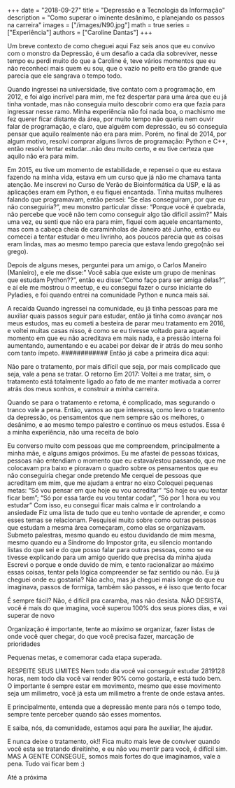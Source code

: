 +++
date = "2018-09-27"
title = "Depressão e a Tecnologia da Informação"
description = "Como superar o iminente desânimo, e planejando os passos na carreira"
images = ["/images/N90.jpg"]
math = true
series = ["Experiência"]
authors = ["Caroline Dantas"]
+++

Um breve contexto de como cheguei aqui
Faz seis anos que eu convivo com o monstro da Depressão, é um desafio a cada dia sobreviver, nesse tempo eu perdi muito do que a Caroline é, teve vários momentos que eu não reconheci mais quem eu sou, que o vazio no peito era tão grande que parecia que ele sangrava o tempo todo.

Quando ingressei na universidade, tive contato com a programação, em 2012, e foi algo incrível para mim, me fez despertar para uma área que eu já tinha vontade, mas não conseguia muito descobrir como era que fazia para ingressar nesse ramo. Minha experiência não foi nada boa, o machismo me fez querer ficar distante da área, por muito tempo não queria nem ouvir falar de programação, e claro, que alguém com depressão, eu só conseguia pensar que aquilo realmente não era para mim. Porém, no final de 2014, por algum motivo, resolvi comprar alguns livros de programação: Python e C++, então resolvi tentar estudar…não deu muito certo, e eu tive certeza que aquilo não era para mim.

Em 2015, eu tive um momento de estabilidade, e repensei o que eu estava fazendo na minha vida, estava em um curso que já não me chamava tanta atenção. Me inscrevi no Curso de Verão de Bioinformática da USP, e lá as aplicações eram em Python, e eu fiquei encantada. Tinha muitas mulheres falando que programavam, então pensei: “Se elas conseguiram, por que eu não conseguiria?”, meu monstro particular disse: “Porque você é quebrada, não percebe que você não tem como conseguir algo tão difícil assim?” Mais uma vez, eu senti que não era para mim, fiquei com aquele encantamento, mas com a cabeça cheia de caraminholas de Janeiro até Junho, então eu comecei a tentar estudar o meu livrinho, aos poucos parecia que as coisas eram lindas, mas ao mesmo tempo parecia que estava lendo grego(não sei grego).

Depois de alguns meses, perguntei para um amigo, o Carlos Maneiro (Manieiro), e ele me disse:” Você sabia que existe um grupo de meninas que estudam Python??”, então eu disse:”Como faço para ser amiga delas?”, e aí ele me mostrou o meetup, e eu consegui fazer o curso iniciante do Pyladies, e foi quando entrei na comunidade Python e nunca mais sai.

A recaída
Quando ingressei na comunidade, eu já tinha pessoas para me auxiliar quais passos seguir para estudar, então já tinha como avançar nos meus estudos, mas eu cometi a besteira de parar meu tratamento em 2016, e voltei muitas casas nisso, é como se eu tivesse voltado para aquele momento em que eu não acreditava em mais nada, e a pressão interna foi aumentando, aumentando e eu acabei por deixar de ir atrás do meu sonho com tanto ímpeto. ############ Então já cabe a primeira dica aqui:

Não pare o tratamento, por mais difícil que seja, por mais complicado que seja, vale a pena se tratar.
O retorno
Em 2017: Voltei a me tratar, sim, o tratamento está totalmente ligado ao fato de me manter motivada a correr atrás dos meus sonhos, e construir a minha carreira.

Quando se para o tratamento e retoma, é complicado, mas segurando o tranco vale a pena. Então, vamos ao que interessa, como levo o tratamento da depressão, os pensamentos que nem sempre são os melhores, o desânimo, e ao mesmo tempo palestro e continuo os meus estudos. Essa é a minha experiência, não uma receita de bolo

Eu converso muito com pessoas que me compreendem, principalmente a minha mãe, e alguns amigos próximos.
Eu me afastei de pessoas tóxicas, pessoas não entendiam o momento que eu estava/estou passando, que me colocavam pra baixo e pioravam o quadro sobre os pensamentos que eu não conseguiria chegar onde pretendo
Me cerquei de pessoas que acreditam em mim, que me ajudam a entrar no eixo
Coloquei pequenas metas: “Só vou pensar em que hoje eu vou acreditar” “Só hoje eu vou tentar ficar bem”; “Só por essa tarde eu vou tentar codar”, “Só por 1 hora eu vou estudar” Com isso, eu consegui ficar mais calma e ir controlando a ansiedade
Fiz uma lista de tudo que eu tenho vontade de aprender, e como esses temas se relacionam. Pesquisei muito sobre como outras pessoas que estudam a mesma área começaram, como elas se organizavam.
Submeto palestras, mesmo quando eu estou duvidando de mim mesma, mesmo quando eu a Síndrome do Impostor grita, eu silencio montando listas do que sei e do que posso falar para outras pessoas, como se eu tivesse explicando para um amigo querido que precisa da minha ajuda
Escrevi o porque e onde duvido de mim, e tento racionalizar ao máximo essas coisas, tentar pela lógica compreender se faz sentido ou não.
Eu já cheguei onde eu gostaria? Não acho, mas já cheguei mais longe do que eu imaginava, passos de formiga, também são passos, e é isso que tento focar

É sempre fácil? Não, é difícil pra caramba, mas não desista. NÃO DESISTA, você é mais do que imagina, você superou 100% dos seus piores dias, e vai superar de novo

Organização é importante, tente ao máximo se organizar, fazer listas de onde você quer chegar, do que você precisa fazer, marcação de prioridades

Pequenas metas, e comemorar cada etapa superada.

RESPEITE SEUS LIMITES Nem todo dia você vai conseguir estudar 2819128 horas, nem todo dia você vai render 90% como gostaria, e está tudo bem. O importante é sempre estar em movimento, mesmo que esse movimento seja um milimetro, você já esta um milimetro a frente de onde estava antes.

E principalmente, entenda que a depressão mente para nós o tempo todo, sempre tente perceber quando são esses momentos.

E saiba, nós, da comunidade, estamos aqui para lhe auxiliar, lhe ajudar.

E nunca deixe o tratamento, ok!! Fica muito mais leve de conviver quando você esta se tratando direitinho, e eu não vou mentir para você, é difícil sim. MAS A GENTE CONSEGUE, somos mais fortes do que imaginamos, vale a pena. Tudo vai ficar bem :)

Até a próxima

